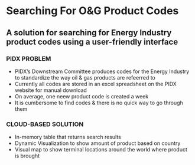 # Searching For O&G Product Codes

## A solution for searching for Energy Industry product codes using a user-friendly interface

### PIDX PROBLEM
* PIDX’s Downstream Committee produces codes for the Energy Industry to standardize the way oil & gas products are refeerred to
* Currently all codes are stored in an excel spreadsheet on the PIDX website for manual download
* On average, one neew product code is created a week
* It is cumbersome to find codes & there is no quick way to go through them

### CLOUD-BASED SOLUTION
* In-memory table that returns search results 
* Dynamic Visualization to show amount of product based on country
* Visual map to show terminal locations around the world where product is brought
